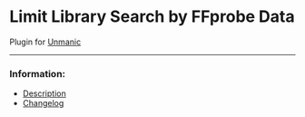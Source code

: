 # Limit Library Search by FFprobe Data
Plugin for [Unmanic](https://github.com/Unmanic)

---

### Information:

- [Description](description.md)
- [Changelog](changelog.md)
